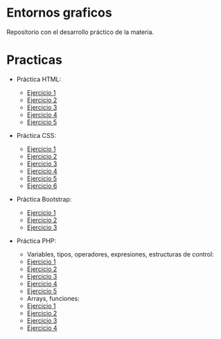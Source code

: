 # Entornos graficos
Repositorio con el desarrollo práctico de la materia.

# Practicas

* Práctica HTML:
  * [Ejercicio 1](https://drive.google.com/file/d/1iZlWl96jVPObEBVrllmy8fHrJFTsUIiy/view?usp=drive_link)
  * [Ejercicio 2](https://drive.google.com/file/d/1ULWLwlm0k-wY4BAU_QMj1itiN2lfVz2y/view?usp=drive_link)
  * [Ejercicio 3](https://github.com/FelipeBentancour/EntornosGraficos/tree/main/Practica1_HTML/Ejercicio3)
  * [Ejercicio 4](https://github.com/FelipeBentancour/EntornosGraficos/tree/main/Practica1_HTML/Ejercicio4)
  * [Ejercicio 5](https://github.com/FelipeBentancour/EntornosGraficos/tree/main/Practica1_HTML/Ejercicio5)

* Práctica CSS:
  * [Ejercicio 1](https://drive.google.com/file/d/1RGSE0oOTZ-wN6XzgSpkLwLn8crC9xzjZ/view?usp=drive_link)
  * [Ejercicio 2](https://github.com/FelipeBentancour/EntornosGraficos/tree/main/Practica2_CSS/Ejercicio2)
  * [Ejercicio 3](https://github.com/FelipeBentancour/EntornosGraficos/tree/main/Practica2_CSS/ejercicio3)
  * [Ejercicio 4](https://github.com/FelipeBentancour/EntornosGraficos/tree/main/Practica2_CSS/ejercicio4)
  * [Ejercicio 5](https://github.com/FelipeBentancour/EntornosGraficos/tree/main/Practica2_CSS/ejercicio5)
  * [Ejercicio 6](https://github.com/FelipeBentancour/EntornosGraficos/tree/main/Practica2_CSS/Ejercicio6)

* Práctica Bootstrap:
  * [Ejercicio 1](https://github.com/FelipeBentancour/EntornosGraficos/tree/main/Practica9_Bootstrap/Ejercicio1)
  * [Ejercicio 2](https://github.com/FelipeBentancour/EntornosGraficos/tree/main/Practica9_Bootstrap/Ejercicio2)
  * [Ejercicio 3](https://github.com/FelipeBentancour/EntornosGraficos/tree/main/Practica9_Bootstrap/Ejercicio3)

* Práctica PHP: 
  * Variables, tipos, operadores, expresiones, estructuras de control:
  * [Ejercicio 1](https://github.com/FelipeBentancour/EntornosGraficos/tree/main/Practica4_PHP/Ejercicio1)
  * [Ejercicio 2](https://github.com/FelipeBentancour/EntornosGraficos/tree/main/Practica4_PHP/Ejercicio2)
  * [Ejercicio 3](https://github.com/FelipeBentancour/EntornosGraficos/tree/main/Practica4_PHP/Ejercicio3)
  * [Ejercicio 4](https://github.com/FelipeBentancour/EntornosGraficos/tree/main/Practica4_PHP/Ejercicio4)
  * [Ejercicio 5](https://github.com/FelipeBentancour/EntornosGraficos/tree/main/Practica4_PHP/Ejercicio5)
  * Arrays, funciones:
  * [Ejercicio 1](https://github.com/FelipeBentancour/EntornosGraficos/tree/main/Practica4_PHP/Ejercicio6)
  * [Ejercicio 2](https://github.com/FelipeBentancour/EntornosGraficos/tree/main/Practica4_PHP/Ejercicio7)
  * [Ejercicio 3](https://github.com/FelipeBentancour/EntornosGraficos/tree/main/Practica4_PHP/Ejercicio8)
  * [Ejercicio 4](https://github.com/FelipeBentancour/EntornosGraficos/tree/main/Practica4_PHP/Ejercicio9)

